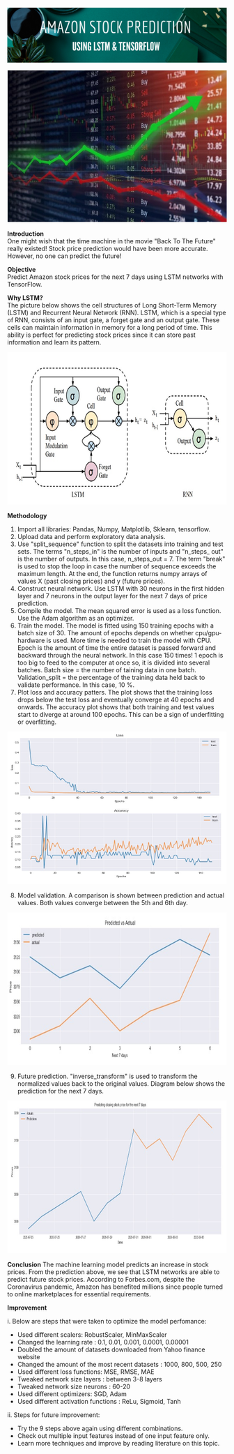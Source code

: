 ![Banner](https://github.com/Hafizah/Amazon_Stock_Price_Prediction_using_LSTM/blob/main/Images/Banner.png)

<p align="center">
  <img width="700" height="350" src="https://github.com/Hafizah/Amazon_Stock_Price_Prediction_using_LSTM/blob/main/Images/Header.jpg">
</p>

**Introduction**<br>
One might wish that the time machine in the movie "Back To The Future" really existed! Stock price prediction would have been more accurate. However, no one can predict the future!

**Objective**<br>
Predict Amazon stock prices for the next 7 days using LSTM networks with TensorFlow.

**Why LSTM?**<br>
The picture below shows the cell structures of Long Short-Term Memory (LSTM) and Recurrent Neural Network (RNN). LSTM, which is a special type of RNN, consists of an input gate, a forget gate and an output gate. These cells can maintain information in memory for a long period of time. This ability is perfect for predicting stock prices since it can store past information and learn its pattern.

<p align="center">
  <img width="700" height="350" src="https://github.com/Hafizah/Amazon_Stock_Price_Prediction_using_LSTM/blob/main/Images/lstm.jpg">
</p>

**Methodology**
1. Import all libraries: Pandas, Numpy, Matplotlib, Sklearn, tensorflow.
2. Upload data and perform exploratory data analysis.
3. Use "split_sequence" function to split the datasets into training and test sets. The terms "n_steps_in" is the number of inputs and "n_steps_ out" is the number of outputs. In this case, n_steps_out = 7. The term "break" is used to stop the loop in case the number of sequence exceeds the maximum length. At the end, the function returns numpy arrays of values X (past closing prices) and y (future prices).
4. Construct neural network. Use LSTM with 30 neurons in the first hidden layer and 7 neurons in the output layer for the next 7 days of price prediction.
5. Compile the model. The mean squared error is used as a loss function. Use the Adam algorithm as an optimizer.
6. Train the model. The model is fitted using 150 training epochs with a batch size of 30. The amount of epochs depends on whether cpu/gpu-hardware is used. More time is needed to train the model with CPU. Epoch is the amount of time the entire dataset is passed forward and backward through the neural network. In this case 150 times! 1 epoch is too big to feed to the computer at once so, it is divided into several batches. Batch size = the number of taining data in one batch. Validation_split = the percentage of the training data held back to validate performance. In this case, 10 %.
7. Plot loss and accuracy patters. The plot shows that the training loss drops below the test loss and eventually converge at 40 epochs and onwards. The accuracy plot shows that both training and test values start to diverge at around 100 epochs. This can be a sign of underfitting or overfitting.

<p align="center">
  <img width="700" height="350" src="https://github.com/Hafizah/Amazon_Stock_Price_Prediction_using_LSTM/blob/main/Images/Loss%20and%20accuracy.jpg">
</p>

8. Model validation. A comparison is shown between prediction and actual values. Both values converge between the 5th and 6th day.

<p align="center">
  <img width="700" height="350" src="https://github.com/Hafizah/Amazon_Stock_Price_Prediction_using_LSTM/blob/main/Images/Predicted%20vs%20actual.jpg">
</p>

9. Future prediction. "inverse_transform" is used to transform the normalized values back to the original values. Diagram below shows the prediction for the next 7 days.

<p align="center">
  <img width="700" height="350" src="https://github.com/Hafizah/Amazon_Stock_Price_Prediction_using_LSTM/blob/main/Images/Prediction.jpg">
</p>

**Conclusion**
The machine learning model predicts an increase in stock prices. From the prediction above, we see that LSTM networks are able to predict future stock prices. According to Forbes.com, despite the Coronavirus pandemic, Amazon has benefited millions since people turned to online marketplaces for essential requirements.

**Improvement**

i. Below are steps that were taken to optimize the model perfomance:
- Used different scalers: RobustScaler, MinMaxScaler
- Changed the learning rate : 0.1, 0.01, 0.001, 0.0001, 0.00001
- Doubled the amount of datasets downloaded from Yahoo finance website
- Changed the amount of the most recent datasets : 1000, 800, 500, 250
- Used different loss functions: MSE, RMSE, MAE
- Tweaked network size layers : between 3-8 layers
- Tweaked network size neurons : 60-20
- Used different optimizers: SGD, Adam
- Used different activation functions : ReLu, Sigmoid, Tanh

ii. Steps for future improvement:
- Try the 9 steps above again using different combinations.
- Check out multiple input features instead of one input feature only.
- Learn more techniques and improve by reading literature on this topic.
